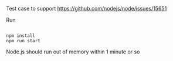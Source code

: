 Test case to support https://github.com/nodejs/node/issues/15651

Run

```

npm install
npm run start

```

Node.js should run out of memory within 1 minute or so